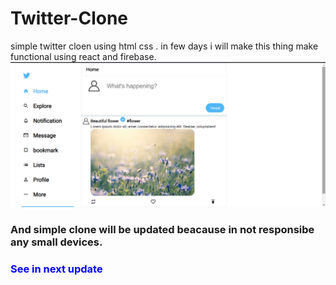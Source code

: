 # Twitter-Clone
simple twitter cloen using html css . in few days i will make this thing make functional using react and firebase. 
<img src="https://raw.githubusercontent.com/raihan-jishan/Github-cover-photo/main/images/Screenshot%20(99).png" alt="twitter clone" />
### And simple clone will be updated beacause in not responsibe any small devices.  <h3 style="color:blue;">See in next update</h3>
